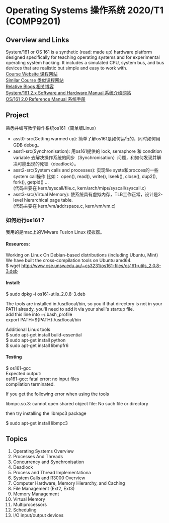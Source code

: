 # Operating Systems 操作系统 2020/T1 (COMP9201)
## Overview and Links 
System/161 or OS 161 is a synthetic (read: made up) hardware platform designed specifically for teaching operating systems and for experimental operating system hacking. It includes a simulated CPU, system bus, and bus devices that are realistic but simple and easy to work with. <br/>
[Course Website 课程网站](http://cgi.cse.unsw.edu.au/~cs3231/notices.php)<br/>
[Similar Course 类似课程网站](https://www.ops-class.org)<br/>
[Relative Blogs 相关博客](http://jhshi.me/home/)<br/>
[System/161 2.x Software and Hardware Manual 系统介绍网站](http://os161.eecs.harvard.edu/documentation/sys161-2.0.8/)<br/>
[OS/161 2.0 Reference Manual 系统手册](http://cgi.cse.unsw.edu.au/~cs3231/16s1/os161/man/index.html)<br/>

## Project
熟悉并编写教学操作系统os161（简单版Linux）<br/>
* asst0-src(Getting warmed up): 简单了解os161是如何运行的，同时如何用GDB debug。
* asst1-src(Synchronisation): 用os161提供的 lock, semaphore 和 condition variable 去解决操作系统的同步（Synchronisation）问题，和如何发现并解决可能出现的死锁（deadlock）。
* asst2-src(System calls and processes): 实现file syste和procces的一些system call操作 比如： open(), read(), write(), lseek(), close(), dup2(), fork(), getpid() ... <br/>
(代码主要在 kern/syscall/file.c, kern/arch/mips/syscall/syscall.c)
* asst3-src(Virtual Memory): 使系统具有虚拟内存，TLB工作正常，设计是2-level hierarchical page table. <br/>
(代码主要在 kern/vm/addrspace.c, kern/vm/vm.c)

### 如何运行os161？
我用的是mac上的VMware Fusion Linux 模拟器。<br/>

#### Resources:
Working on Linux On Debian-based distributions (including Ubuntu, Mint)<br/>
We have built the cross-compilation tools on Ubuntu amd64. <br/>
$ wget http://www.cse.unsw.edu.au/~cs3231/os161-files/os161-utils_2.0.8-3.deb <br/>

#### Install: <br/>
$ sudo dpkg -i os161-utils_2.0.8-3.deb <br/>

The tools are installed in /usr/local/bin, so you if that directory is not in your PATH already, you'll need to add it via your shell's startup file. <br/>
add this line into  ~/.bash_profile <br/>
export PATH=${PATH}:/usr/local/bin <br/>

Additional Linux tools <br/>
$ sudo apt-get install build-essential <br/>
$ sudo apt-get install python <br/>
$ sudo apt-get install libmpfr6 <br/>

#### Testing
$ os161-gcc <br/>
Expected output: <br/>
os161-gcc: fatal error: no input files <br/>
compilation terminated. <br/>

If you get the following error when using the tools <br/>

libmpc.so.3: cannot open shared object file: No such file or directory <br/>

then try installing the libmpc3 package <br/>

$ sudo apt-get install libmpc3 <br/>

## Topics
1. Operating Systems Overview
2. Processes And Threads
3. Concurrency and Synchronisation
4. Deadlock
5. Process and Thread Implementationa
6. System Calls and R3000 Overview
7. Computer Hardware, Memory Hierarchy, and Caching
8. File Management (Ext2, Ext3)
9. Memory Management
10. Virtual Memory
11. Multiprocessors
12. Scheduling
13. I/O input/output devices
